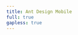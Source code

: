```yaml
---
title: Ant Design Mobile
full: true
gapless: true
---
```


<code src="./components/home-page.tsx" inline="true"></code>
